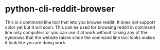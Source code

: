 # python-cli-reddit-browser
This is a command line tool that lets you browse reddit. It does not support color yet but it will soon.
This can be used for browsing reddit in command line only computers or you can use it at work without raising any of the eyebrows that the website raises since the command line tool looks makes it look like you are doing work.
